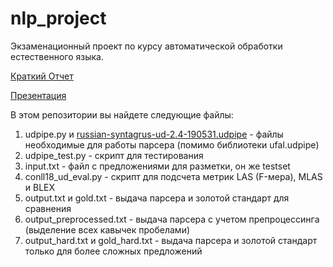 # nlp_project
Экзаменационный проект по курсу автоматической обработки естественного языка.


[Краткий Отчет](https://docs.google.com/document/d/1jZ8E6HFWZidTLh2Z_70svKKH_F-r_SqsVvZLyJgc-88/edit?usp=sharing)

[Презентация](https://docs.google.com/presentation/d/1Djw1Sg8QhrgH5YEXnsr87Gv3Oxcr4Tsax28dFRbQonI/edit?usp=sharing)

В этом репозитории вы найдете следующие файлы:

1) udpipe.py и [russian-syntagrus-ud-2.4-190531.udpipe](https://lindat.mff.cuni.cz/repository/xmlui/bitstream/handle/11234/1-2998/russian-syntagrus-ud-2.4-190531.udpipe?sequence=74&isAllowed=y) - файлы необходимые для работы парсера (помимо библиотеки ufal.udpipe)
2) udpipe_test.py - скрипт для тестирования
3) input.txt - файл с предложениями для разметки, он же testset
4) conll18_ud_eval.py - скрипт для подсчета метрик LAS (F-мера), MLAS и BLEX
5) output.txt и gold.txt - выдача парсера и золотой стандарт для сравнения
6) output_preprocessed.txt - выдача парсера с учетом препроцессинга (выделение всех кавычек пробелами)
7) output_hard.txt и gold_hard.txt - выдача парсера и золотой стандарт только для более сложных предложений
